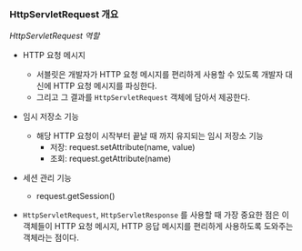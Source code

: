 ### HttpServletRequest 개요

*HttpServletRequest 역할*
- HTTP 요청 메시지
    - 서블릿은 개발자가 HTTP 요청 메시지를 편리하게 사용할 수 있도록 개발자 대신에 HTTP 요청 메시지를 파싱한다.
    - 그리고 그 결과를 `HttpServletRequest` 객체에 담아서 제공한다.
    
- 임시 저장소 기능
    - 해당 HTTP 요청이 시작부터 끝날 때 까지 유지되는 임시 저장소 기능
        - 저장: request.setAttribute(name, value)
        - 조회: request.getAttribute(name)
    
- 세션 관리 기능
    - request.getSession()
    
- `HttpServletRequest`, `HttpServletResponse` 를 사용할 때 가장 중요한 점은 
  이 객체들이 HTTP 요청 메시지, HTTP 응답 메시지를 편리하게 사용하도록 도와주는 객체라는 점이다.


